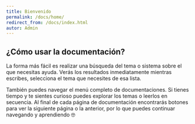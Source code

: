 ```yaml
---
title: Bienvenido
permalink: /docs/home/
redirect_from: /docs/index.html
autor: Admin
---
```


## ¿Cómo usar la documentación?

La forma más fácil es realizar una búsqueda del tema o sistema sobre el que necesitas ayuda. Verás los resultados inmediatamente mientras escribes, selecciona el tema que necesites de esa lista.

También puedes navegar el menú completo de documentaciones. Si tienes tiempo y te sientes curioso puedes explorar los temas o leerlos en secuencia. Al final de cada página de documentación encontrarás botones para ver la siguiente página o la anterior, por lo que puedes continuar navegando y aprendiendo 🤓